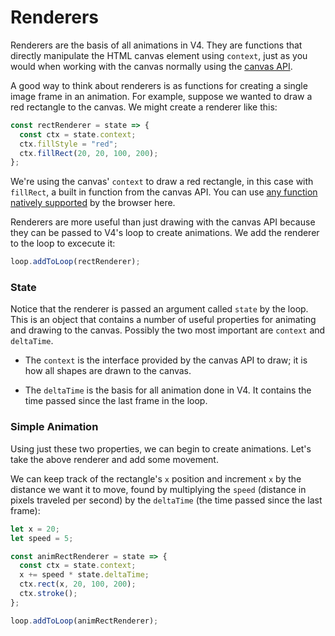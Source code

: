 # Renderers

Renderers are the basis of all animations in V4. They are functions that directly manipulate the HTML canvas element using `context`, just as you would when working with the canvas normally using the [canvas API](https://developer.mozilla.org/en-US/docs/Web/API/Canvas_API).

A good way to think about renderers is as functions for creating a single image frame in an animation. For example, suppose we wanted to draw a red rectangle to the canvas. We might create a renderer like this:

```javascript
const rectRenderer = state => {
  const ctx = state.context;
  ctx.fillStyle = "red";
  ctx.fillRect(20, 20, 100, 200);
};
```

We're using the canvas' `context` to draw a red rectangle, in this case with `fillRect`, a built in function from the canvas API. You can use [any function natively supported](https://developer.mozilla.org/en-US/docs/Web/API/CanvasRenderingContext2D#Reference) by the browser here.

Renderers are more useful than just drawing with the canvas API because they can be passed to V4's loop to create animations. We add the renderer to the loop to excecute it:

```javascript
loop.addToLoop(rectRenderer);
```

### State

Notice that the renderer is passed an argument called `state` by the loop. This is an object that contains a number of useful properties for animating and drawing to the canvas. Possibly the two most important are `context` and `deltaTime`.

- The `context` is the interface provided by the canvas API to draw; it is how all shapes are drawn to the canvas.

- The `deltaTime` is the basis for all animation done in V4. It contains the time passed since the last frame in the loop.

### Simple Animation

Using just these two properties, we can begin to create animations. Let's take the above renderer and add some movement.

We can keep track of the rectangle's `x` position and increment `x` by the distance we want it to move, found by multiplying the `speed` (distance in pixels traveled per second) by the `deltaTime` (the time passed since the last frame):

```javascript
let x = 20;
let speed = 5;

const animRectRenderer = state => {
  const ctx = state.context;
  x += speed * state.deltaTime;
  ctx.rect(x, 20, 100, 200);
  ctx.stroke();
};

loop.addToLoop(animRectRenderer);
```
